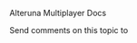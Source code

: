 ﻿Alteruna Multiplayer Docs




Send comments on this topic to [](mailto:?Subject=Alteruna%20Multiplayer%20Docs)
